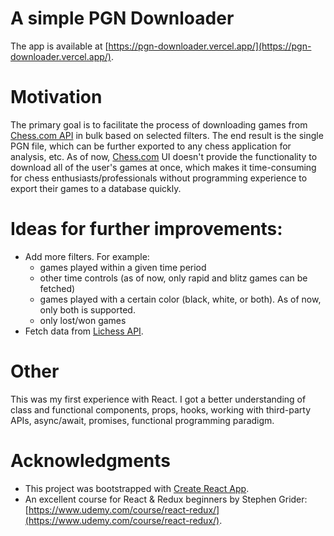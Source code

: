 # A simple PGN Downloader

The app is available at [https://pgn-downloader.vercel.app/](https://pgn-downloader.vercel.app/). 

# Motivation

The primary goal is to facilitate the process of downloading games from [Chess.com API](https://www.chess.com/news/view/published-data-api) in bulk based on selected filters. The end result is the single PGN file, which can be further exported to any chess application for analysis, etc. As of now, [Chess.com](https://chess.com) UI doesn't provide the functionality to download all of the user's games at once, which makes it time-consuming for chess enthusiasts/professionals without programming experience to export their games to a database quickly.

# Ideas for further improvements:

- Add more filters. For example:
    * games played within a given time period
    * other time controls (as of now, only rapid and blitz games can be fetched)
    * games played with a certain color (black, white, or both). As of now, only both is supported.
    * only lost/won games
- Fetch data from [Lichess API](https://lichess.org/api).


# Other

This was my first experience with React. I got a better understanding of class and functional components, props, hooks, working with third-party APIs, async/await, promises, functional programming paradigm.


# Acknowledgments

* This project was bootstrapped with [Create React App](https://github.com/facebook/create-react-app).
* An excellent course for React & Redux beginners by Stephen Grider: [https://www.udemy.com/course/react-redux/](https://www.udemy.com/course/react-redux/).



